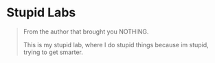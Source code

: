 # Stupid Labs

> From the author that brought you NOTHING.
>
> This is my stupid lab, where I do stupid things because im stupid,
> trying to get smarter.